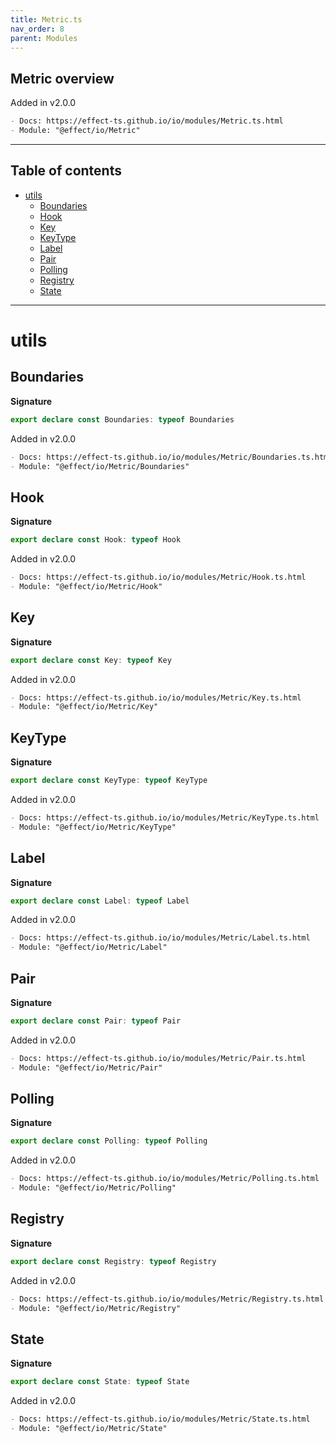 ```yaml
---
title: Metric.ts
nav_order: 8
parent: Modules
---
```


## Metric overview

Added in v2.0.0

```md
- Docs: https://effect-ts.github.io/io/modules/Metric.ts.html
- Module: "@effect/io/Metric"
```

---

<h2 class="text-delta">Table of contents</h2>

- [utils](#utils)
  - [Boundaries](#boundaries)
  - [Hook](#hook)
  - [Key](#key)
  - [KeyType](#keytype)
  - [Label](#label)
  - [Pair](#pair)
  - [Polling](#polling)
  - [Registry](#registry)
  - [State](#state)

---

# utils

## Boundaries

**Signature**

```ts
export declare const Boundaries: typeof Boundaries
```

Added in v2.0.0

```md
- Docs: https://effect-ts.github.io/io/modules/Metric/Boundaries.ts.html
- Module: "@effect/io/Metric/Boundaries"
```

## Hook

**Signature**

```ts
export declare const Hook: typeof Hook
```

Added in v2.0.0

```md
- Docs: https://effect-ts.github.io/io/modules/Metric/Hook.ts.html
- Module: "@effect/io/Metric/Hook"
```

## Key

**Signature**

```ts
export declare const Key: typeof Key
```

Added in v2.0.0

```md
- Docs: https://effect-ts.github.io/io/modules/Metric/Key.ts.html
- Module: "@effect/io/Metric/Key"
```

## KeyType

**Signature**

```ts
export declare const KeyType: typeof KeyType
```

Added in v2.0.0

```md
- Docs: https://effect-ts.github.io/io/modules/Metric/KeyType.ts.html
- Module: "@effect/io/Metric/KeyType"
```

## Label

**Signature**

```ts
export declare const Label: typeof Label
```

Added in v2.0.0

```md
- Docs: https://effect-ts.github.io/io/modules/Metric/Label.ts.html
- Module: "@effect/io/Metric/Label"
```

## Pair

**Signature**

```ts
export declare const Pair: typeof Pair
```

Added in v2.0.0

```md
- Docs: https://effect-ts.github.io/io/modules/Metric/Pair.ts.html
- Module: "@effect/io/Metric/Pair"
```

## Polling

**Signature**

```ts
export declare const Polling: typeof Polling
```

Added in v2.0.0

```md
- Docs: https://effect-ts.github.io/io/modules/Metric/Polling.ts.html
- Module: "@effect/io/Metric/Polling"
```

## Registry

**Signature**

```ts
export declare const Registry: typeof Registry
```

Added in v2.0.0

```md
- Docs: https://effect-ts.github.io/io/modules/Metric/Registry.ts.html
- Module: "@effect/io/Metric/Registry"
```

## State

**Signature**

```ts
export declare const State: typeof State
```

Added in v2.0.0

```md
- Docs: https://effect-ts.github.io/io/modules/Metric/State.ts.html
- Module: "@effect/io/Metric/State"
```
